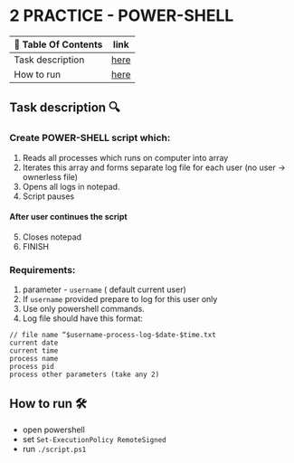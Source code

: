 # 2 PRACTICE - POWER-SHELL
| 📖 Table Of Contents | link       |
|----------------------|------------|
| Task description     | [here](#1) |
| How to run           | [here](#3) |

## Task description  🔍 <a name='1'></a>
### Create **POWER-SHELL** script which:
 1. Reads all processes which runs on computer into array
 2. Iterates this array and forms separate log file for each user (no user -> ownerless file)
 3. Opens all logs in notepad.
 4. Script pauses
#### After user continues the script
 5. Closes notepad
 6. FINISH

### Requirements:
 1. parameter - `username` ( default current user)
 2. If `username` provided prepare to log for this user only
 3. Use only powershell commands. 
 4. Log file should have this format:
  ```
  // file name “$username-process-log-$date-$time.txt
  current date 
  current time
  process name
  process pid
  process other parameters (take any 2)

  ```

## How to run 🛠️ <a name="3"></a>
 - open powershell
 - set `Set-ExecutionPolicy RemoteSigned`
 - run `./script.ps1`

